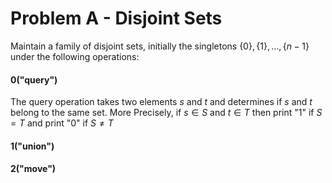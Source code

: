 # Problem A - Disjoint Sets

Maintain a family of disjoint sets, initially the singletons $\{0\} , \{1\} ,\dots, \{n-1\}$ under the following operations:

#### 0("query")

The query operation takes two elements $s$ and $t$ and determines if $s$ and $t$ belong to the same set. More Precisely, if $s\in S$ and $t\in T$ then print "1" if $S=T$ and print "0" if $S\not = T$

#### 1("union")

#### 2("move")